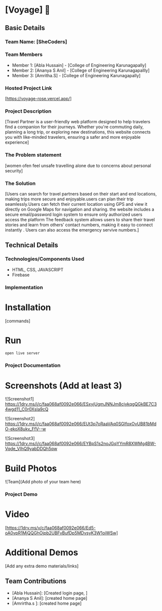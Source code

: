 ﻿# [Voyage] 🎯


## Basic Details
### Team Name: [SheCoders]


### Team Members
- Member 1: [Abla Hussain] - [College of Engineering Karunagapally]
- Member 2: [Ananya S Anil] - [College of Engineering Karunagapallly]
- Member 3: [Amritha.S] - [College of Engineering Karunagapally]

### Hosted Project Link
[https://voyage-rose.vercel.app/]

### Project Description
 [Travel Partner is a user-friendly web platform designed to help travelers find a companion for their journeys. Whether you're commuting daily, planning a long trip, or exploring new destinations, this website connects you with like-minded travelers, ensuring a safer and more enjoyable experience]


### The Problem statement
[women ofen feel unsafe travelling alone due to concerns about personal security]

### The Solution
[Users can search for travel partners based on their start and end locations, making trips more secure and enjoyable.users can plan their trip seamlessly.Users can fetch their current location using GPS and view it directly on Google Maps for navigation and sharing. the website includes a secure email/password login system to ensure only authorized users access the platform The feedback system allows users to share their travel stories and learn from others’ contact numbers, making it easy to connect instantly . Users can also access the emergency servive numbers.]

## Technical Details
### Technologies/Components Used
- HTML, CSS, JAVASCRIPT
- Firebase


### Implementation

# Installation
[commands]

# Run
```
open live server
```

### Project Documentation


# Screenshots (Add at least 3)
![Screenshot1] https://1drv.ms/i/c/faa068af0092e066/ESxyjUgmJNNJm8cjykqgQGkBE7C34wgd11_C0r0Xsla9cQ

![Screenshot2] https://1drv.ms/i/c/faa068af0092e066/EUt3p7oRaaVAq0SGlfoxOvUB81bMdO-ekoX8ukv_FfV--w

![Screenshot3] https://1drv.ms/i/c/faa068af0092e066/EYBpS1s2noJGqYYmR8XWMg4BW-Vqde_VIhQ9yabDDQh5qw


# Build Photos
![Team](Add photo of your team here)


### Project Demo
# Video
[https://1drv.ms/v/c/faa068af0092e066/Ed5-oA0vpR1MjQQGhOjpb2UBFvBufDp5MDvsyK3W1oiWSw]


# Additional Demos
[Add any extra demo materials/links]

## Team Contributions
- [Abla Hussain]: [Created login page, ]
- [Ananya S Anil]: [created home page]
- [Amrirtha.s ]: [created home page]

